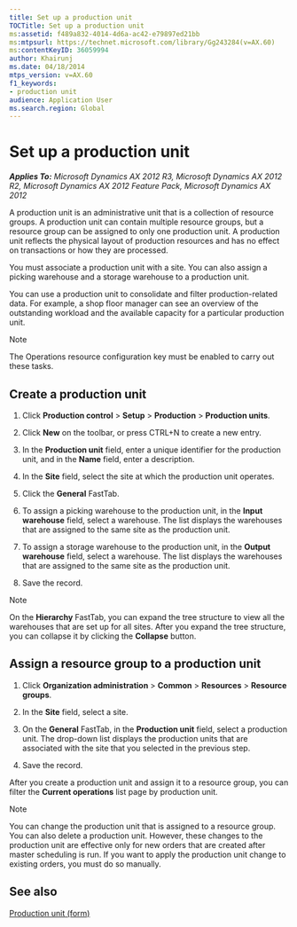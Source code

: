 ```yaml
---
title: Set up a production unit
TOCTitle: Set up a production unit
ms:assetid: f489a832-4014-4d6a-ac42-e79897ed21bb
ms:mtpsurl: https://technet.microsoft.com/library/Gg243284(v=AX.60)
ms:contentKeyID: 36059994
author: Khairunj
ms.date: 04/18/2014
mtps_version: v=AX.60
f1_keywords:
- production unit
audience: Application User
ms.search.region: Global
---
```


# Set up a production unit 


_**Applies To:** Microsoft Dynamics AX 2012 R3, Microsoft Dynamics AX 2012 R2, Microsoft Dynamics AX 2012 Feature Pack, Microsoft Dynamics AX 2012_

A production unit is an administrative unit that is a collection of resource groups. A production unit can contain multiple resource groups, but a resource group can be assigned to only one production unit. A production unit reflects the physical layout of production resources and has no effect on transactions or how they are processed.

You must associate a production unit with a site. You can also assign a picking warehouse and a storage warehouse to a production unit.

You can use a production unit to consolidate and filter production-related data. For example, a shop floor manager can see an overview of the outstanding workload and the available capacity for a particular production unit.


> [!NOTE]
> <P>The Operations resource configuration key must be enabled to carry out these tasks.</P>



## Create a production unit

1.  Click **Production control** \> **Setup** \> **Production** \> **Production units**.

2.  Click **New** on the toolbar, or press CTRL+N to create a new entry.

3.  In the **Production unit** field, enter a unique identifier for the production unit, and in the **Name** field, enter a description.

4.  In the **Site** field, select the site at which the production unit operates.

5.  Click the **General** FastTab.

6.  To assign a picking warehouse to the production unit, in the **Input warehouse** field, select a warehouse. The list displays the warehouses that are assigned to the same site as the production unit.

7.  To assign a storage warehouse to the production unit, in the **Output warehouse** field, select a warehouse. The list displays the warehouses that are assigned to the same site as the production unit.

8.  Save the record.


> [!NOTE]
> <P>On the <STRONG>Hierarchy</STRONG> FastTab, you can expand the tree structure to view all the warehouses that are set up for all sites. After you expand the tree structure, you can collapse it by clicking the <STRONG>Collapse</STRONG> button.</P>



## Assign a resource group to a production unit

1.  Click **Organization administration** \> **Common** \> **Resources** \> **Resource groups**.

2.  In the **Site** field, select a site.

3.  On the **General** FastTab, in the **Production unit** field, select a production unit. The drop-down list displays the production units that are associated with the site that you selected in the previous step.

4.  Save the record.

After you create a production unit and assign it to a resource group, you can filter the **Current operations** list page by production unit.


> [!NOTE]
> <P>You can change the production unit that is assigned to a resource group. You can also delete a production unit. However, these changes to the production unit are effective only for new orders that are created after master scheduling is run. If you want to apply the production unit change to existing orders, you must do so manually.</P>



## See also

[Production unit (form)](https://technet.microsoft.com/library/hh208601\(v=ax.60\))

  


